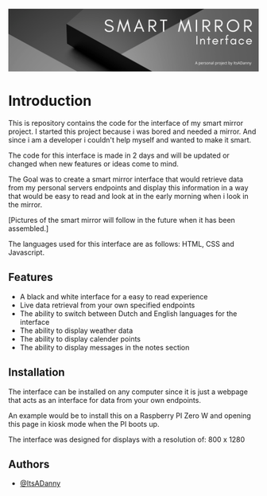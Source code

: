 
![OODP logo](https://github.com/ItsADanny/Smart-Mirror-Interface/blob/main/src/img/githubprojectbanner.png?raw=true)


# Introduction
This is repository contains the code for the interface of my smart mirror project. I started this project because i was bored and needed a mirror. And since i am a developer i couldn't help myself and wanted to make it smart.

The code for this interface is made in 2 days and will be updated or changed when new features or ideas come to mind.

The Goal was to create a smart mirror interface that would retrieve data from my personal servers endpoints and display this information in a way that would be easy to read and look at in the early morning when i look in the mirror.

[Pictures of the smart mirror will follow in the future when it has been assembled.]

The languages used for this interface are as follows: HTML, CSS and Javascript.





## Features

- A black and white interface for a easy to read experience
- Live data retrieval from your own specified endpoints
- The ability to switch between Dutch and English languages for the interface
- The ability to display weather data
- The ability to display calender points
- The ability to display messages in the notes section


## Installation

The interface can be installed on any computer since it is just a webpage that acts as an interface for data from your own endpoints.

An example would be to install this on a Raspberry PI Zero W and opening this page in kiosk mode when the PI boots up.

The interface was designed for displays with a resolution of: 800 x 1280

    
## Authors

- [@ItsADanny](https://github.com/ItsADanny)

